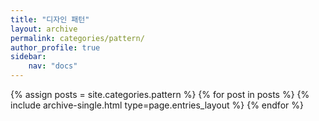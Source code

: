 ```yaml
---
title: "디자인 패턴"
layout: archive
permalink: categories/pattern/
author_profile: true
sidebar: 
    nav: "docs"
---
```


{% assign posts = site.categories.pattern %}
{% for post in posts %} {% include archive-single.html type=page.entries_layout %} {% endfor %}